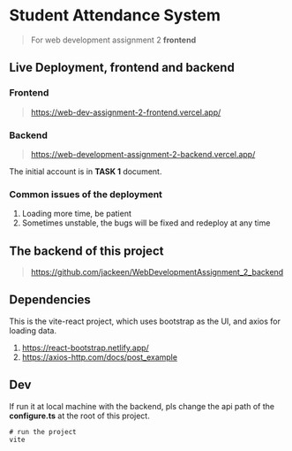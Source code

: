 # Student Attendance System

> For web development assignment 2 **frontend**

## Live Deployment, frontend and backend

### Frontend
> https://web-dev-assignment-2-frontend.vercel.app/

### Backend
> https://web-development-assignment-2-backend.vercel.app/

The initial account is in **TASK 1** document.

### Common issues of the deployment

1. Loading more time, be patient
2. Sometimes unstable, the bugs will be fixed and redeploy at any time

## The backend of this project

> https://github.com/jackeen/WebDevelopmentAssignment_2_backend

## Dependencies 

This is the vite-react project, which uses bootstrap as the UI, 
and axios for loading data.
1. https://react-bootstrap.netlify.app/
2. https://axios-http.com/docs/post_example

## Dev

If run it at local machine with the backend, 
pls change the api path of the **configure.ts** at the root of this project.

```shell
# run the project
vite
```
